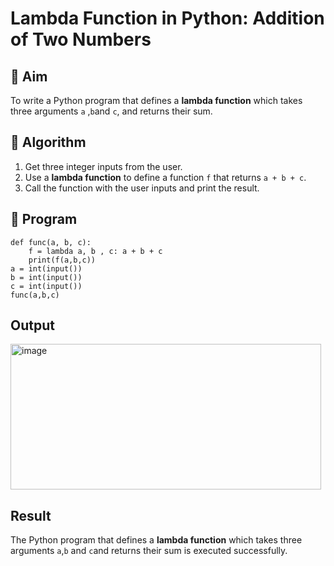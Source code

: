 # Lambda Function in Python: Addition of Two Numbers

## 🎯 Aim
To write a Python program that defines a **lambda function** which takes three arguments `a` ,`b`and `c`, and returns their sum.

## 🧠 Algorithm
1. Get three integer inputs from the user.
2. Use a **lambda function** to define a function `f` that returns `a + b + c`.
3. Call the function with the user inputs and print the result.

## 🧾 Program
```
def func(a, b, c):
    f = lambda a, b , c: a + b + c
    print(f(a,b,c)) 
a = int(input())
b = int(input())
c = int(input())
func(a,b,c)
```

## Output
<img width="497" height="233" alt="image" src="https://github.com/user-attachments/assets/25879b7f-a9ea-410a-95b0-28c4e53ba5e8" />


## Result
The Python program that defines a **lambda function** which takes three arguments `a`,`b` and `c`and returns their sum is executed successfully.
